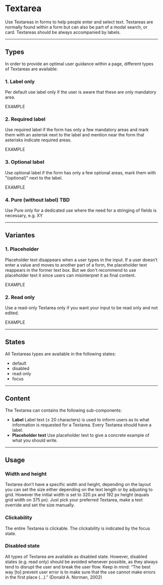 # Textarea
 
Use Textareas in forms to help people enter and select text. Textareas are normally found within a form but can also be part of a modal search, or card. Textareas should be always accompanied by labels.
 
---
 
## Types
 
In order to provide an optimal user guidance within a page, different types of Textareas are 
available:
 
### 1. Label only
 
Per default use label only if the user is aware that these are only mandatory area.
 
EXAMPLE
 
### 2. Required label
 
Use required label if the form has only a few mandatory areas and mark them with an asterisk next to the label and mention near the form that asterisks indicate required areas.
 
EXAMPLE
 
### 3. Optional label
 
Use optional label if the form has only a few optional areas, mark them with "(optional)" next to the label.
 
EXAMPLE

### 4. Pure (without label) TBD

Use Pure only for a dedicated use where the need for a stringing of fields is necessary, e.g. XY
 
---
 
## Variantes
 
### 1. Placeholder
 
Placeholder text disappears when a user types in the input. If a user doesn’t enter a value and moves to another part of a form, the placeholder text reappears in the former text box. But we don't recommend to use placeholder text it since users can misinterpret it as final content.
 
EXAMPLE
 
### 2. Read only
 
Use a read-only Textarea only if you want your input to be read only and not edited.
 
EXAMPLE
 
---
 
## States
 
All Textareas types are available in the following states:
 
* default 
* disabled 
* read only
* focus
 
---
 
## Content
 
The Textarea can contains the following sub-components:
 
- **Label**
Label text (≤ 20 characters) is used to inform users as to what information is requested for a Textarea. Every Textarea should have a label.
- **Placeholder text**
Use placeholder text to give a concrete example of what you should write.
 
---
 
## Usage
 
### Width and height
 
Textarea don’t have a specific width and height, depending on the layout you can set the size either depending on the text length or by adjusting to grid.
However the initial width is set to 320 px and 192 px height (equals grid width on 375 px). Just pick your preferred Textarea, make a text override and set the size manually.
 
### Clickability
 
The entire Textarea is clickable. The clickability is indicated by the focus state.
 
### Disabled state
 
All types of Textarea are available as disabled state. However, disabled states (e.g. read only) should be avoided whenever possible, as they always tend to disrupt the user and break the user flow. Keep in mind: “The best way [to] prevent user error is to make sure that the use cannot make errors in the first place (…).” (Donald A. Norman, 2002)
 